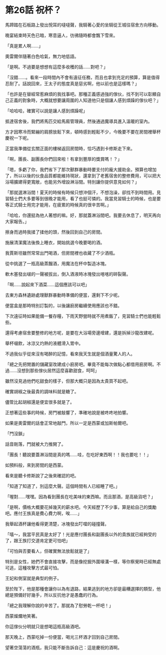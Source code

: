 # 第26話 祝杯？

馬蹄踏在石板路上發出悅耳的噠噠聲，我騎著心愛的坐騎從王城往宿舍方向移動。

晚宴結束時天色已暗，寒意逼人，彷彿隨時都會飄下雪來。

「真是累人啊……」

奧雷爾伴隨著白色哈氣，無力地低語。

「是啊。不過要是想想有這麼多收穫的話……對吧？」

「沒錯……。看來一段時間內不會有遠征任務，而且也拿到充足的預算，算是值得忍耐了。話說回來，王太子的態度真是惡劣啊，他以前也是這樣嗎？」

「也許是在替經常惹麻煩的我找事吧。那種正義感過強的傢伙，找不到可以彰顯自己正義的對象時，大概就想要讓周圍的人知道他只是個讓人感到煩躁的傢伙吧？」

「哈哈哈，確實可以說是讓人感到煩躁呢」

抵達宿舍後，我們將馬匹交給馬廄管理員，然後通過魔導具進入溫暖的室內。

方才因寒冷而緊繃的肩膀放鬆下來，頓時感到輕鬆不少，今晚要不要在房間裡舉杯慶祝一下呢。

正當我準備從玄關正面的樓梯返回房間時，恰巧遇到卡修斯走下來。

「啊，團長、副團長你們回來啦！有拿到豐厚的獎賞嗎！？」

「嗯，多虧了你，我們省下了那次獸群暴動時要支付的龐大援助金。預算也增加了，所以以後的伙食品質都能維持現狀，還拿到了老舊宿舍的整修費用，可以把大浴場擴建得更寬敞，也能另外增設淋浴間。特別讓你提供意見如何？」

「那就選淋浴間！夏天的時候有時候只想沖個汗，不想泡澡，卻找不到時間用。見習騎士們大多要等到很晚才能用，看了也挺可憐的。我當見習騎士的時候，也是要等正式騎士用完才能用，在疲累的時候真的很辛苦啊。」

「哈哈，你還挺為他人著想的嘛。好，那就蓋淋浴間吧。我要去休息了，明天再向大家報告。」

擦身而過時我揉了揉他的頭，然後回到自己的房間。

施展清潔魔法後換上睡衣，開始挑選今晚要喝的酒。

我賈斯坦雖然常常出門喝酒，但房間裡也收藏了不少酒瓶。

從中挑選了一瓶高級蒸餾酒，用魔法在杯中製造冰塊。

軟木塞發出啵的一聲被拔出，倒入酒液時冰塊發出喀喀的碎裂聲。

「啊……說起來下酒菜……這個應該可以吧」

去東方森林遺跡處理獸群暴動時準備的便當，還剩下不少呢。

便當盒是那時特別訂製的，以後讓廚房繼續使用應該也不錯。

下次遠征時如果能備一餐存糧，下雨天野營時就不用煮飯了，見習騎士們也能輕鬆些。

還得考慮宿舍要整修的地方呢，是要在大浴場旁邊增建，還是拆掉沙龍改建呢。

舉杯啜飲，冰涼又灼熱的液體滑入胃中。

不過我似乎從來沒有喝醉的記憶，看來我天生就是個酒量驚人的人。

「總之先把閒置的儲藏室改建成小廚房吧。畢竟不能每次做點心都借用廚房啊。不過……沒想到那些傢伙居然這麼喜歡甜食，呵呵」

雖然沒見過他們吃甜食的樣子，但那大概只是因為太貴買不起吧。

確實胡椒之後最貴的調味料就是糖了。

儘管比起胡椒還是便宜很多就是了。

正想著這些事的時候，房門被敲響了，準確地說是被咚咚地拍響。

如果是奧雷爾的話會正常地敲門，所以一定是西蒙或加斯帕爾吧。

「門沒鎖」

話音剛落，門就被大力推開了。

「團長！聽說要蓋淋浴間是真的嗎……哇，在吃好東西啊！！我也要吃！！」

如預料般，來到房間的是西蒙。

看來是聽卡修斯說了之後來確認的吧。

「知道了知道了，別這麼大聲。這個時間有人已經睡了吧。」

「喔對……嘿嘿。因為看到團長在吃美味的東西嘛。而且那酒，是高級貨吧？」

「是啊，價格大概要花掉幾天的薪水吧。今天經歷了不少事，算是給自己的獎勵吧。應付王族真是費心費力啊，唉……」

我舉起酒杯讓他看得更清楚，冰塊發出叮噹的碰撞聲。

「嘻～，我當平民真是太好了！光是應付團長和副團長以外的貴族就已經夠受的了，跟王族打交道肯定更可怕吧」

「可怕與否要看人，但確實無法放鬆就是了」

特別是女性，她們不會直接攻擊，而是像挖掘外圍壕溝一樣，等你察覺時已經無處可逃，這種攻擊方式最可怕。

王妃和側室就是典型的例子。

至於陛下，他是那種會讓你以為有退路，結果逃到的地方卻是最糟選擇的類型，他總是預備好好幾手，所以反抗他才是愚蠢的行為。

「總之我理解你說的辛苦了。那就為了慰勞乾一杯吧！」

西蒙燦爛地笑著。

你這傢伙分明就只是想喝這瓶高級酒吧。

那天晚上，西蒙吃掉一份便當，喝光三杯酒才回到自己房間。

望著空蕩蕩的酒瓶，我只能不斷告訴自己：這是慶祝的酒啊。